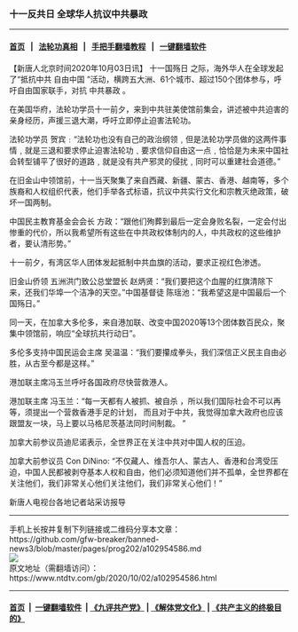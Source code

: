 ### 十一反共日 全球华人抗议中共暴政
------------------------

#### [首页](https://github.com/gfw-breaker/banned-news3/blob/master/README.md) &nbsp;&nbsp;|&nbsp;&nbsp; [法轮功真相](https://github.com/begood0513/basic/blob/master/README.md)  &nbsp;&nbsp;|&nbsp;&nbsp; [手把手翻墙教程](https://github.com/gfw-breaker/guides/wiki)  &nbsp;&nbsp;|&nbsp;&nbsp; [一键翻墙软件](https://github.com/gfw-breaker/nogfw/blob/master/README.md)  



<div><div class="post_content" itemprop="articleBody">
 <p>
  【新唐人北京时间2020年10月03日讯】
  <ok href="https://www.ntdtv.com/gb/十一国殇日.htm">
   十一国殇日
  </ok>
  之际，海外华人在全球发起了“抵抗中共
  <ok href="https://www.ntdtv.com/gb/自由中国.htm">
   自由中国
  </ok>
  ”活动，横跨五大洲、61个城市、超过150个团体参与，呼吁自由国家联手，对抗
  <ok href="https://www.ntdtv.com/gb/中共暴政.htm">
   中共暴政
  </ok>
  。
 </p>
 <p>
  在美国华府，法轮功学员十一前夕，来到中共驻美使馆前集会，讲述被中共迫害的亲身经历，声援三退大潮，呼吁立即停止迫害法轮功。
 </p>
 <p>
  法轮功学员 贺宾﹕“法轮功也没有自己的政治纲领﹐但是法轮功学员做的这两件事情﹐就是三退和要求停止迫害法轮功﹑要求信仰自由这一点﹐恰恰是为未来中国社会转型铺平了很好的道路﹐就是没有共产邪灵的侵扰﹐同时可以重建社会道德。”
 </p>
 <p>
  在旧金山中领馆前，十一当天聚集了来自西藏、新疆、蒙古、香港、越南等，多个族裔和人权组织代表，他们手举各式标语，抗议中共实行文化和宗教灭绝政策，破坏一国两制。
 </p>
 <p>
  中国民主教育基金会会长 方政：“跟他们殉葬到最后一定会身败名裂，一定会付出惨重的代价，所以我希望所有这些在中共政权体制内的人，中共政权的这些维护者，要认清形势。”
 </p>
 <p>
  十一前夕，有湾区华人团体发起抵制中共血旗的活动，要求正视红色渗透。
 </p>
 <p>
  旧金山侨领 五洲洪门致公总堂盟长 赵炳贤：“我们要把这个血腥的红旗清除下来，还我们华埠一个洁净的天空。”中国基督徒 陈瑶池：“我希望这是中国最后一个国殇日。”
 </p>
 <p>
  同一天，在加拿大多伦多，来自港加联、改变中国2020等13个团体数百民众，聚集中领馆前，响应“全球抗共行动日”。
 </p>
 <p>
  多伦多支持中国民运会主席 吴温温：“我们要攥成拳头，我们深信正义民主自由必胜，从古至今都是这样。”
 </p>
 <p>
  港加联主席冯玉兰呼吁各国政府尽快营救港人。
 </p>
 <p>
  港加联主席 冯玉兰：“每一天都有人被抓、被自杀 ，所以我们国际社会不可以再等，须提出一个营救香港手足的计划， 而且对于中共，我觉得加拿大政府也应该跟盟友一块，马上要以马格尼茨基法同时间制裁。 ”
 </p>
 <p>
  加拿大前参议员迪尼诺表示，全世界正在关注中共对中国人权的压迫。
 </p>
 <p>
  加拿大前参议员 Con DiNino: “不仅藏人、维吾尔人、蒙古人、香港和台湾受压迫，中国人民都被剥夺基本人权和自由，他们必须知道他们并不孤单，全世界都在关注他们，我们非常关心他们关注他们，我们非常关心他们！”
 </p>
 <p>
  新唐人电视台各地记者站采访报导
 </p>
 <div class="single_ad">
 </div>
</div>
</div>
<hr/>
手机上长按并复制下列链接或二维码分享本文章：<br/>
https://github.com/gfw-breaker/banned-news3/blob/master/pages/prog202/a102954586.md <br/>
<a href='https://github.com/gfw-breaker/banned-news3/blob/master/pages/prog202/a102954586.md'><img src='https://github.com/gfw-breaker/banned-news3/blob/master/pages/prog202/a102954586.md.png'/></a> <br/>
原文地址（需翻墙访问）：https://www.ntdtv.com/gb/2020/10/02/a102954586.html


------------------------
#### [首页](https://github.com/gfw-breaker/banned-news3/blob/master/README.md) &nbsp;|&nbsp; [一键翻墙软件](https://github.com/gfw-breaker/nogfw/blob/master/README.md) &nbsp;| [《九评共产党》](https://github.com/gfw-breaker/9ping.md/blob/master/README.md#九评之一评共产党是什么) | [《解体党文化》](https://github.com/gfw-breaker/jtdwh.md/blob/master/README.md) | [《共产主义的终极目的》](https://github.com/gfw-breaker/gczydzjmd.md/blob/master/README.md)


<img src='http://gfw-breaker.win/banned-news3/pages/prog202/a102954586.md' width='0px' height='0px'/>